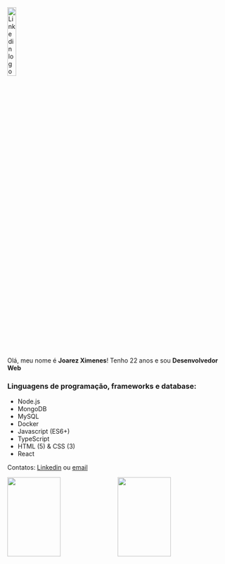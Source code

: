 <a href="https://www.linkedin.com/in/joarezximenes/">
  <img src="https://content.linkedin.com/content/dam/me/business/en-us/amp/brand-site/v2/bg/LI-Logo.svg.original.svg" alt="Linkedin logo"
	title="Joarez Ximenes" width="20%" height="auto" />
</a>

Olá, meu nome é **Joarez Ximenes**! Tenho 22 anos e sou **Desenvolvedor Web** 

### Linguagens de programação, frameworks e database:

- Node.js
- MongoDB
- MySQL
- Docker
- Javascript (ES6+)
- TypeScript
- HTML (5) & CSS (3)
- React 


Contatos:  [Linkedin](https://www.linkedin.com/in/joarezximenes/ "Linkedin Joarez Ximenes") ou [email](mailto:joarezximenesleitejunior@gmail.com)




<div>
<img height="180em" width="49%" src="https://github-readme-stats.vercel.app/api?username=JoarezXimenes&count_private=true&show_icons=true&theme=vue-dark&include_all_commits=false">
<img height="180em" width="49%" src="https://github-readme-stats.vercel.app/api/top-langs/?username=JoarezXimenes&layout=compact&theme=vue-dark">
</div>
